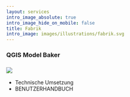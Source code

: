 ```yaml
---
layout: services
intro_image_absolute: true
intro_image_hide_on_mobile: false
title: Fabrik
intro_image: images/illustrations/fabrik.svg
---
```


### QGIS Model Baker

### ![](/\_static/app-assets/fabrik.svg)

*   Technische Umsetzung
*   BENUTZERHANDBUCH
